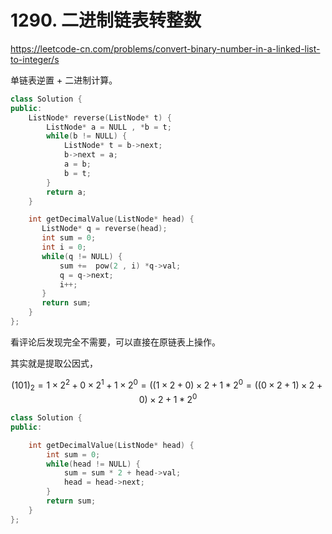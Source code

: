 # 1290. 二进制链表转整数

https://leetcode-cn.com/problems/convert-binary-number-in-a-linked-list-to-integer/s

单链表逆置 + 二进制计算。

```cpp
class Solution {
public:
    ListNode* reverse(ListNode* t) {
        ListNode* a = NULL , *b = t;
        while(b != NULL) {
            ListNode* t = b->next;
            b->next = a;
            a = b;
            b = t;
        }
        return a;
    }

    int getDecimalValue(ListNode* head) {
       ListNode* q = reverse(head); 
       int sum = 0;
       int i = 0;
       while(q != NULL) {
           sum +=  pow(2 , i) *q->val;
           q = q->next;
           i++;
       }
       return sum;
    }
};
```

看评论后发现完全不需要，可以直接在原链表上操作。

其实就是提取公因式，

$$
(101)_2 = 
1 \times2^2 + 0 \times2^1 + 1 \times2^0 
= ((1 \times 2 + 0) \times 2 + 1 * 2^0
= ((0 \times 2 + 1) \times 2 + 0) \times 2 + 1 * 2^0
$$

```cpp
class Solution {
public:

    int getDecimalValue(ListNode* head) {
        int sum = 0;
        while(head != NULL) {
            sum = sum * 2 + head->val;
            head = head->next;
        }
        return sum;
    }
};
```